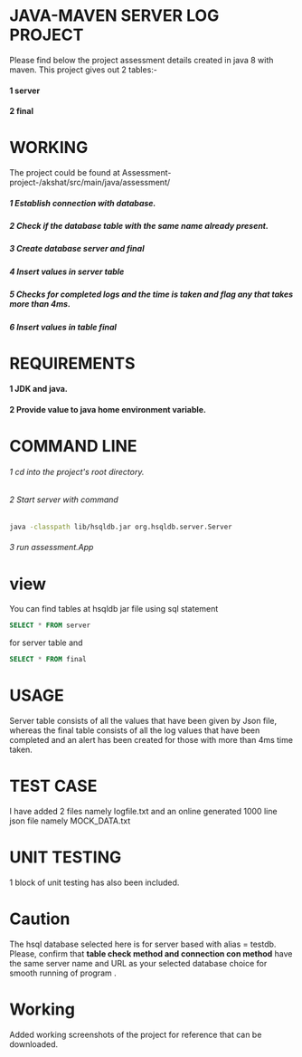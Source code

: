 # JAVA-MAVEN SERVER LOG PROJECT
Please find below the project assessment details created in java 8 with maven.
This project gives out 2 tables:-

#### 1 server
#### 2 final


# WORKING
The project could be found at Assessment-project-/akshat/src/main/java/assessment/
##### 1 Establish connection with database.
##### 2 Check if the database table with the same name already present.
##### 3 Create database server and final
##### 4 Insert values in server table
##### 5 Checks for completed logs and the time is taken and flag any that takes more than 4ms.
##### 6 Insert values in table final

# REQUIREMENTS
#### 1 JDK and java.
#### 2 Provide value to java home environment variable.

# COMMAND LINE
###### 1 cd into the project's root directory.
###### 2 Start server with command 
```bash
java -classpath lib/hsqldb.jar org.hsqldb.server.Server
```
###### 3 run assessment.App
# view
You can find tables at hsqldb jar file using sql statement
```sql
SELECT * FROM server
```
for server table and
```sql
SELECT * FROM final
```

# USAGE
Server table consists of all the values that have been given by Json file, whereas the final table consists of all the log values that have been completed and an alert has been created for those with more than 4ms time taken.

# TEST CASE
I have added 2 files namely logfile.txt and an online generated 1000 line json file namely MOCK_DATA.txt

# UNIT TESTING
1 block of unit testing has also been included.

# Caution
The hsql database selected here is for server based with alias = testdb. Please, confirm that **table check method and connection con method** have the same server name and URL as your selected database choice for smooth running of program .

# Working
Added working screenshots of the project for reference that can be downloaded. 
